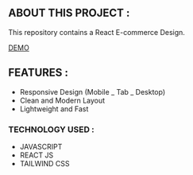 ## ABOUT THIS PROJECT :

This repository contains a React E-commerce Design.

[DEMO](https://figma-to-react-e-com.netlify.app/)

## FEATURES :

- Responsive Design (Mobile _ Tab _ Desktop)
- Clean and Modern Layout
- Lightweight and Fast

### TECHNOLOGY USED :

- JAVASCRIPT
- REACT JS
- TAILWIND CSS
